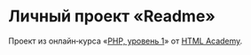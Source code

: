 # Личный проект «Readme»

Проект из онлайн‑курса «[PHP, уровень 1](https://htmlacademy.ru/intensive/php)» от [HTML Academy](https://htmlacademy.ru).
